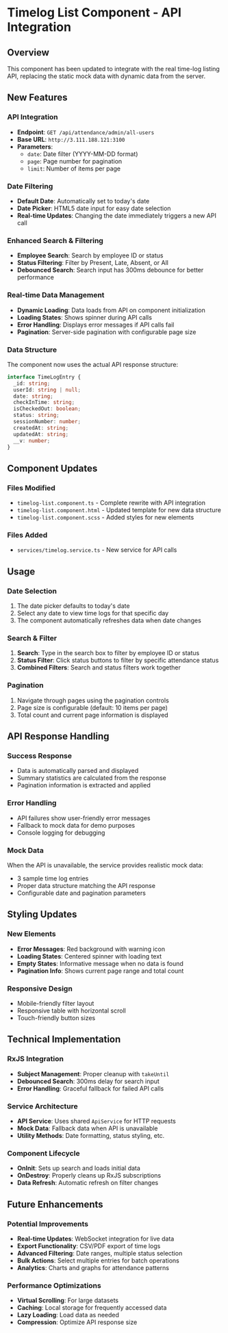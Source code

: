 # Timelog List Component - API Integration

## Overview
This component has been updated to integrate with the real time-log listing API, replacing the static mock data with dynamic data from the server.

## New Features

### API Integration
- **Endpoint**: `GET /api/attendance/admin/all-users`
- **Base URL**: `http://3.111.188.121:3100`
- **Parameters**: 
  - `date`: Date filter (YYYY-MM-DD format)
  - `page`: Page number for pagination
  - `limit`: Number of items per page

### Date Filtering
- **Default Date**: Automatically set to today's date
- **Date Picker**: HTML5 date input for easy date selection
- **Real-time Updates**: Changing the date immediately triggers a new API call

### Enhanced Search & Filtering
- **Employee Search**: Search by employee ID or status
- **Status Filtering**: Filter by Present, Late, Absent, or All
- **Debounced Search**: Search input has 300ms debounce for better performance

### Real-time Data Management
- **Dynamic Loading**: Data loads from API on component initialization
- **Loading States**: Shows spinner during API calls
- **Error Handling**: Displays error messages if API calls fail
- **Pagination**: Server-side pagination with configurable page size

### Data Structure
The component now uses the actual API response structure:
```typescript
interface TimeLogEntry {
  _id: string;
  userId: string | null;
  date: string;
  checkInTime: string;
  isCheckedOut: boolean;
  status: string;
  sessionNumber: number;
  createdAt: string;
  updatedAt: string;
  __v: number;
}
```

## Component Updates

### Files Modified
- `timelog-list.component.ts` - Complete rewrite with API integration
- `timelog-list.component.html` - Updated template for new data structure
- `timelog-list.component.scss` - Added styles for new elements

### Files Added
- `services/timelog.service.ts` - New service for API calls

## Usage

### Date Selection
1. The date picker defaults to today's date
2. Select any date to view time logs for that specific day
3. The component automatically refreshes data when date changes

### Search & Filter
1. **Search**: Type in the search box to filter by employee ID or status
2. **Status Filter**: Click status buttons to filter by specific attendance status
3. **Combined Filters**: Search and status filters work together

### Pagination
1. Navigate through pages using the pagination controls
2. Page size is configurable (default: 10 items per page)
3. Total count and current page information is displayed

## API Response Handling

### Success Response
- Data is automatically parsed and displayed
- Summary statistics are calculated from the response
- Pagination information is extracted and applied

### Error Handling
- API failures show user-friendly error messages
- Fallback to mock data for demo purposes
- Console logging for debugging

### Mock Data
When the API is unavailable, the service provides realistic mock data:
- 3 sample time log entries
- Proper data structure matching the API response
- Configurable date and pagination parameters

## Styling Updates

### New Elements
- **Error Messages**: Red background with warning icon
- **Loading States**: Centered spinner with loading text
- **Empty States**: Informative message when no data is found
- **Pagination Info**: Shows current page range and total count

### Responsive Design
- Mobile-friendly filter layout
- Responsive table with horizontal scroll
- Touch-friendly button sizes

## Technical Implementation

### RxJS Integration
- **Subject Management**: Proper cleanup with `takeUntil`
- **Debounced Search**: 300ms delay for search input
- **Error Handling**: Graceful fallback for failed API calls

### Service Architecture
- **API Service**: Uses shared `ApiService` for HTTP requests
- **Mock Data**: Fallback data when API is unavailable
- **Utility Methods**: Date formatting, status styling, etc.

### Component Lifecycle
- **OnInit**: Sets up search and loads initial data
- **OnDestroy**: Properly cleans up RxJS subscriptions
- **Data Refresh**: Automatic refresh on filter changes

## Future Enhancements

### Potential Improvements
- **Real-time Updates**: WebSocket integration for live data
- **Export Functionality**: CSV/PDF export of time logs
- **Advanced Filtering**: Date ranges, multiple status selection
- **Bulk Actions**: Select multiple entries for batch operations
- **Analytics**: Charts and graphs for attendance patterns

### Performance Optimizations
- **Virtual Scrolling**: For large datasets
- **Caching**: Local storage for frequently accessed data
- **Lazy Loading**: Load data as needed
- **Compression**: Optimize API response size
